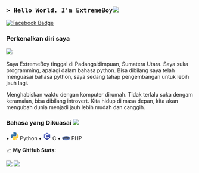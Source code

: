 ### <samp>&gt; Hello World. I'm ExtremeBoy<img src="https://media.giphy.com/media/hvRJCLFzcasrR4ia7z/giphy.gif" width="25"> </samp>
[![Facebook Badge](https://img.shields.io/badge/-Facebook-4267b2?style=flat-square&logo=Facebook&logoColor=white)](https://facebook.com/ExtremeBoy.GGUser/)

### Perkenalkan diri saya
![](https://visitor-badge.glitch.me/badge?page_id=ExtremeBoyGG)

Saya ExtremeBoy tinggal di Padangsidimpuan, Sumatera Utara. Saya suka programming, apalagi dalam bahasa python.
Bisa dibilang saya telah menguasai bahasa python, saya sedang tahap pengembangan untuk lebih jauh lagi.

Menghabiskan waktu dengan komputer dirumah. Tidak terlalu suka dengam keramaian, bisa dibilang introvert. Kita hidup di masa depan, kita akan mengubah dunia menjadi jauh lebih mudah dan canggih.

### Bahasa yang Dikuasai <img src="https://media.tenor.com/8McIGu0Tf_QAAAAi/fire-joypixels.gif" width="25">
• <img src="https://github.com/ExtremeBoyGG/ExtremeBoyGG/blob/master/blob/python.png?raw=true" width="21"> Python
• <img src="https://github.com/ExtremeBoyGG/ExtremeBoyGG/blob/master/blob/C.png?raw=true" width="21"> C
• <img src="https://github.com/ExtremeBoyGG/ExtremeBoyGG/blob/master/blob/php-logo.png?raw=true" width="21"> PHP


📈 **My GitHub Stats:**

<p>
  <img height="180em" src="https://github-readme-stats.vercel.app/api?username=Gapur&show_icons=true&hide_border=true&&count_private=true&include_all_commits=true" />
  <img height="180em" src="https://github-readme-stats.vercel.app/api/top-langs/?username=Gapur&exclude_repo=KNN-Image-Classification&show_icons=true&hide_border=true&layout=compact&langs_count=8"/>
</p>
